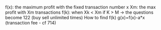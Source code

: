 f(x): the maximum profit with the fixed transaction number x
Xm: the max profit with Xm transactions
f(k): when Xk < Xm
if K > M -> the questions become 122 (buy sell unlimited times)
How to find f(k)
g(x)=f(x)-a*x (transaction fee - cf 714)